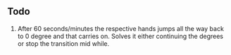 ## Todo

1. After 60 seconds/minutes the respective hands jumps all the way back to 0 degree and that carries on. Solves it either
continuing the degrees or stop the transition mid while.